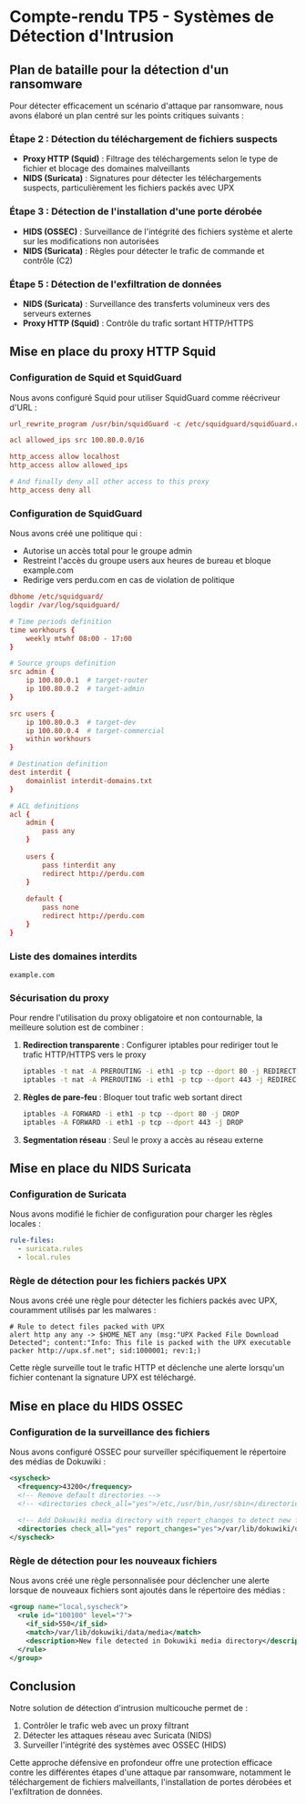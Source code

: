 # Compte-rendu TP5 - Systèmes de Détection d'Intrusion

## Plan de bataille pour la détection d'un ransomware

Pour détecter efficacement un scénario d'attaque par ransomware, nous avons élaboré un plan centré sur les points critiques suivants :

### Étape 2 : Détection du téléchargement de fichiers suspects
- **Proxy HTTP (Squid)** : Filtrage des téléchargements selon le type de fichier et blocage des domaines malveillants
- **NIDS (Suricata)** : Signatures pour détecter les téléchargements suspects, particulièrement les fichiers packés avec UPX

### Étape 3 : Détection de l'installation d'une porte dérobée
- **HIDS (OSSEC)** : Surveillance de l'intégrité des fichiers système et alerte sur les modifications non autorisées
- **NIDS (Suricata)** : Règles pour détecter le trafic de commande et contrôle (C2)

### Étape 5 : Détection de l'exfiltration de données
- **NIDS (Suricata)** : Surveillance des transferts volumineux vers des serveurs externes
- **Proxy HTTP (Squid)** : Contrôle du trafic sortant HTTP/HTTPS

## Mise en place du proxy HTTP Squid

### Configuration de Squid et SquidGuard

Nous avons configuré Squid pour utiliser SquidGuard comme réécriveur d'URL :

```conf
url_rewrite_program /usr/bin/squidGuard -c /etc/squidguard/squidGuard.conf

acl allowed_ips src 100.80.0.0/16

http_access allow localhost
http_access allow allowed_ips

# And finally deny all other access to this proxy
http_access deny all
```

### Configuration de SquidGuard

Nous avons créé une politique qui :
- Autorise un accès total pour le groupe admin
- Restreint l'accès du groupe users aux heures de bureau et bloque example.com
- Redirige vers perdu.com en cas de violation de politique

```conf
dbhome /etc/squidguard/
logdir /var/log/squidguard/

# Time periods definition
time workhours {
    weekly mtwhf 08:00 - 17:00
}

# Source groups definition
src admin {
    ip 100.80.0.1  # target-router
    ip 100.80.0.2  # target-admin
}

src users {
    ip 100.80.0.3  # target-dev
    ip 100.80.0.4  # target-commercial
    within workhours
}

# Destination definition
dest interdit {
    domainlist interdit-domains.txt
}

# ACL definitions
acl {
    admin {
        pass any
    }
    
    users {
        pass !interdit any
        redirect http://perdu.com
    }
    
    default {
        pass none
        redirect http://perdu.com
    }
}
```

### Liste des domaines interdits
```
example.com
```

### Sécurisation du proxy

Pour rendre l'utilisation du proxy obligatoire et non contournable, la meilleure solution est de combiner :

1. **Redirection transparente** : Configurer iptables pour rediriger tout le trafic HTTP/HTTPS vers le proxy
   ```bash
   iptables -t nat -A PREROUTING -i eth1 -p tcp --dport 80 -j REDIRECT --to-port 3128
   iptables -t nat -A PREROUTING -i eth1 -p tcp --dport 443 -j REDIRECT --to-port 3128
   ```

2. **Règles de pare-feu** : Bloquer tout trafic web sortant direct
   ```bash
   iptables -A FORWARD -i eth1 -p tcp --dport 80 -j DROP
   iptables -A FORWARD -i eth1 -p tcp --dport 443 -j DROP
   ```

3. **Segmentation réseau** : Seul le proxy a accès au réseau externe

## Mise en place du NIDS Suricata

### Configuration de Suricata
Nous avons modifié le fichier de configuration pour charger les règles locales :

```yaml
rule-files:
  - suricata.rules
  - local.rules
```

### Règle de détection pour les fichiers packés UPX
Nous avons créé une règle pour détecter les fichiers packés avec UPX, couramment utilisés par les malwares :

```
# Rule to detect files packed with UPX
alert http any any -> $HOME_NET any (msg:"UPX Packed File Download Detected"; content:"Info: This file is packed with the UPX executable packer http://upx.sf.net"; sid:1000001; rev:1;)
```

Cette règle surveille tout le trafic HTTP et déclenche une alerte lorsqu'un fichier contenant la signature UPX est téléchargé.

## Mise en place du HIDS OSSEC

### Configuration de la surveillance des fichiers
Nous avons configuré OSSEC pour surveiller spécifiquement le répertoire des médias de Dokuwiki :

```xml
<syscheck>
  <frequency>43200</frequency>
  <!-- Remove default directories -->
  <!-- <directories check_all="yes">/etc,/usr/bin,/usr/sbin</directories> -->
  
  <!-- Add Dokuwiki media directory with report_changes to detect new files -->
  <directories check_all="yes" report_changes="yes">/var/lib/dokuwiki/data/media</directories>
</syscheck>
```

### Règle de détection pour les nouveaux fichiers
Nous avons créé une règle personnalisée pour déclencher une alerte lorsque de nouveaux fichiers sont ajoutés dans le répertoire des médias :

```xml
<group name="local,syscheck">
  <rule id="100100" level="7">
    <if_sid>550</if_sid>
    <match>/var/lib/dokuwiki/data/media</match>
    <description>New file detected in Dokuwiki media directory</description>
  </rule>
</group>
```

## Conclusion

Notre solution de détection d'intrusion multicouche permet de :
1. Contrôler le trafic web avec un proxy filtrant
2. Détecter les attaques réseau avec Suricata (NIDS)
3. Surveiller l'intégrité des systèmes avec OSSEC (HIDS)

Cette approche défensive en profondeur offre une protection efficace contre les différentes étapes d'une attaque par ransomware, notamment le téléchargement de fichiers malveillants, l'installation de portes dérobées et l'exfiltration de données. 